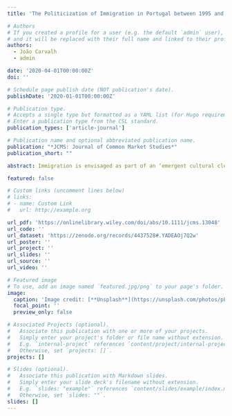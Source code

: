 ```yaml
---
title: 'The Politicization of Immigration in Portugal between 1995 and 2014: A European Exception?'

# Authors
# If you created a profile for a user (e.g. the default `admin` user), write the username (folder name) here
# and it will be replaced with their full name and linked to their profile.
authors:
  - João Carvalh
  - admin

date: '2020-04-01T00:00:00Z'
doi: ''

# Schedule page publish date (NOT publication's date).
publishDate: '2020-01-01T00:00:00Z'

# Publication type.
# Accepts a single type but formatted as a YAML list (for Hugo requirements).
# Enter a publication type from the CSL standard.
publication_types: ['article-journal']

# Publication name and optional abbreviated publication name.
publication: "*JCMS: Journal of Common Market Studies*"
publication_short: ""

abstract: Immigration is envisaged as part of an ‘emergent cultural cleavage’ across Western Europe. Within this context, this article explores the politicization of immigration in Portugal between 1995 and 2014. Politicization is interpreted as being formed by two distinct dimensions - salience and polarization of the political claims found within news articles extracted from newspapers. Notwithstanding the doubling of the foreign population settled in the country in the early 2000s, the diminished salience and the absence of significant political conflict suggest that immigration failed to become politicized in Portugal. Drawing on a comparative analysis with seven other European states between 1995 and 2009, Portugal observed the lowest rate of politicization. Rather than being related with socio-economic factors, the lack of politicization of immigration was associated with the strategies of the mainstream parties, which successfully prevented the emergence of this topic as a significant political cleavage.

featured: false

# Custom links (uncomment lines below)
# links:
# - name: Custom Link
#   url: http://example.org

url_pdf: 'https://onlinelibrary.wiley.com/doi/abs/10.1111/jcms.13048'
url_code: ''
url_dataset: 'https://zenodo.org/records/4437528#.YADEAOj7Q2w'
url_poster: ''
url_project: ''
url_slides: ''
url_source: ''
url_video: ''

# Featured image
# To use, add an image named `featured.jpg/png` to your page's folder.
image:
  caption: 'Image credit: [**Unsplash**](https://unsplash.com/photos/pLCdAaMFLTE)'
  focal_point: ''
  preview_only: false

# Associated Projects (optional).
#   Associate this publication with one or more of your projects.
#   Simply enter your project's folder or file name without extension.
#   E.g. `internal-project` references `content/project/internal-project/index.md`.
#   Otherwise, set `projects: []`.
projects: []

# Slides (optional).
#   Associate this publication with Markdown slides.
#   Simply enter your slide deck's filename without extension.
#   E.g. `slides: "example"` references `content/slides/example/index.md`.
#   Otherwise, set `slides: ""`.
slides: []
---
```

